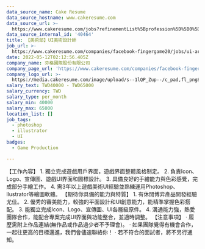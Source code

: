 ```yaml
---
data_source_name: Cake Resume
data_source_hostname: www.cakeresume.com
data_source_url: >-
  https://www.cakeresume.com/jobs?refinementList%5Bprofession%5D%5B0%5D=game-production&range%5Bsalary_range%5D%5Bmin%5D=1000000
data_source_internal_id: '40464'
title: 【美術部】UI美術設計師
job_url: >-
  https://www.cakeresume.com/companies/facebook-fingergame20/jobs/ui-art-designer-art-department
date: 2022-05-12T02:12:56.405Z
company_name: 芬格國際股份有限公司
company_page_url: 'https://www.cakeresume.com/companies/facebook-fingergame20'
company_logo_url: >-
  https://media.cakeresume.com/image/upload/s--1lQP_Zup--/c_pad,fl_png8,h_200,w_200/v1636359796/syoqurpvqalunvk7rknc.png
salary_text: TWD40000 - TWD65000
salary_currency: TWD
salary_type: per_month
salary_min: 40000
salary_max: 65000
location_list: []
job_tags:
  - photoshop
  - illustrator
  - UI
badges:
  - Game Production

---
```


【工作內容】 1. 獨立完成遊戲用戶界面，遊戲界面整體風格制定。 2. 負責Icon、Logo、宣傳圖、遊戲UI界面和圖標設計。 3. 具備良好的手繪能力與色彩感覺，完成部分手繪工作。 4. 需3年以上遊戲美術UI經驗並熟練運用Photoshop、llustrator等繪圖軟體。 【期待你具備的能力與特質】 1. 有休閒博弈產品開發經驗尤佳。 2. 優秀的審美能力，較強的平面設計和UI創意能力，能精準掌握色彩搭配。 3. 能獨立完成Icon、Logo、宣傳圖、UI各層級原件。 4. 溝通能力強，熱愛團隊合作，能配合專案完成UI界面與功能整合，並適時調整。 【注意事項】 · 履歷需附上作品連結(無作品或作品過少者不予理會)。 · 如果團隊覺得有機會合作，一起往更高的目標邁進，我們會儘速聯絡你！ · 若不符合的面試者，將不另行通知。